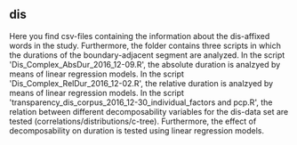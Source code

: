 ## dis 

Here you find csv-files containing the information about the dis-affixed words in the study.
Furthermore, the folder contains three scripts in which the durations of the boundary-adjacent segment are analyzed.
In the script 'Dis_Complex_AbsDur_2016_12-09.R', the absolute duration is analzyed by means of linear regression models.
In the script 'Dis_Complex_RelDur_2016_12-02.R', the relative duration is analzyed by means of linear regression models.
In the script 'transparency_dis_corpus_2016_12-30_individual_factors and pcp.R', the relation between different decomposability variables for the dis-data set are tested (correlations/distributions/c-tree). Furthermore, the effect of decomposability on duration is tested using linear regression models.
